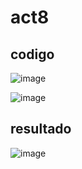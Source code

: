 # act8
## codigo
![image](https://github.com/user-attachments/assets/6f2bbdbc-595c-4513-954b-b44c6e1dbb5e)

![image](https://github.com/user-attachments/assets/76627325-57b5-4c89-a7f0-1243fbef1578)




## resultado
![image](https://github.com/user-attachments/assets/3c648cec-6b1e-4a1c-a1e2-849006e26778)

